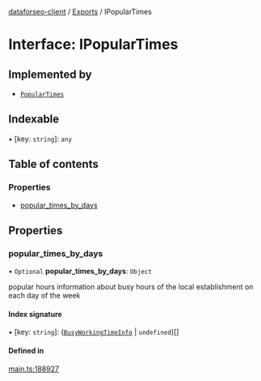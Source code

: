 [dataforseo-client](../README.md) / [Exports](../modules.md) / IPopularTimes

# Interface: IPopularTimes

## Implemented by

- [`PopularTimes`](../classes/PopularTimes.md)

## Indexable

▪ [key: `string`]: `any`

## Table of contents

### Properties

- [popular\_times\_by\_days](IPopularTimes.md#popular_times_by_days)

## Properties

### popular\_times\_by\_days

• `Optional` **popular\_times\_by\_days**: `Object`

popular hours
information about busy hours of the local establishment on each day of the week

#### Index signature

▪ [key: `string`]: ([`BusyWorkingTimeInfo`](../classes/BusyWorkingTimeInfo.md) \| `undefined`)[]

#### Defined in

[main.ts:188927](https://github.com/dataforseo/TypeScriptClient/blob/7ca1aa4/main.ts#L188927)
